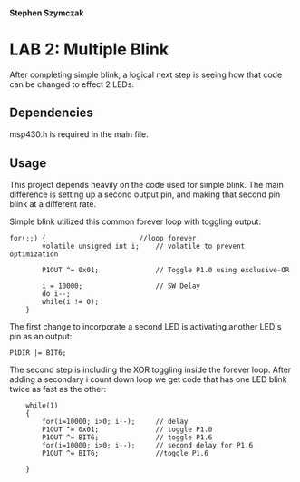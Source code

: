 #### Stephen Szymczak
# LAB 2: Multiple Blink
After completing simple blink, a logical next step is seeing how that code can be changed to effect 2 LEDs.


## Dependencies
msp430.h is required in the main file.

## Usage
This project depends heavily on the code used for simple blink. The main difference is setting up a second output pin, and making that second pin blink at a different rate.

Simple blink utilized this common forever loop with toggling output:
```
for(;;) {                       //loop forever
		volatile unsigned int i;	// volatile to prevent optimization

		P1OUT ^= 0x01;				// Toggle P1.0 using exclusive-OR

		i = 10000;					// SW Delay
		do i--;
		while(i != 0);
	}
```
The first change to incorporate a second LED is activating another LED's pin as an output:
```
P1DIR |= BIT6;
```
The second step is including the XOR toggling inside the forever loop. After adding a secondary i count down loop we get code that has one LED blink twice as fast as the other:
```
	while(1)
	{
	    for(i=10000; i>0; i--);     // delay
		P1OUT ^= 0x01;				// toggle P1.0
		P1OUT ^= BIT6;              // toggle P1.6
		for(i=10000; i>0; i--);     // second delay for P1.6
		P1OUT ^= BIT6;              //toggle P1.6

	}
```


